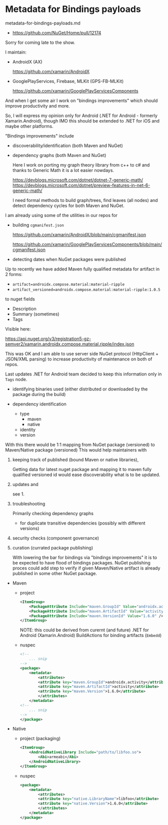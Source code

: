 # Metadata for Bindings payloads

metadata-for-bindings-payloads.md

*   https://github.com/NuGet/Home/pull/12174


Sorry for coming late to the show. 

I maintain:

-   AndroidX (AX) 

    https://github.com/xamarin/AndroidX

-   GooglePlayServices, Firebase, MLKit (GPS-FB-MLKit)

    https://github.com/xamarin/GooglePlayServicesComponents

And when I get some air I work on "bindings improvements" which should improve productivity and more.

So, I will express my opinion only for Android (.NET for Android - formerly Xamarin.Android), though
IMO this should be extended to .NET for iOS and maybe other platforms.

"Bindings improvements" include

-   discoverability/identification (both Maven and NuGet)

-   dependency graphs (both Maven and NuGet)

    Here I work on porting my graph theory library from c++ to c# and thanks to Generic Math it is
    a lot easier nowdays.

    https://devblogs.microsoft.com/dotnet/dotnet-7-generic-math/
    https://devblogs.microsoft.com/dotnet/preview-features-in-net-6-generic-math/

    I need formal methods to build graph/trees, find leaves (all nodes) and detect dependency cycles
    for both Maven and NuGet.

I am already using some of the utilities in our repos for

-   building `cgmanifest.json`

    https://github.com/xamarin/AndroidX/blob/main/cgmanifest.json

    https://github.com/xamarin/GooglePlayServicesComponents/blob/main/cgmanifest.json

-   detecting dates when NuGet packages were published

Up to recently we have added Maven fully qualified metadata for artifact in 2 forms:

-   `artifact=androidx.compose.material:material-ripple` 
-   `artifact_versioned=androidx.compose.material:material-ripple:1.0.5`

to nuget fields 

- Description
- Summary (sometimes)
- Tags

Visible here:

https://api.nuget.org/v3/registration5-gz-semver2/xamarin.androidx.compose.material.ripple/index.json

This was OK and I am able to use server side NuGet protocol (HttpClient + JSON/XML parsing) to increase productivity of maintenance on both of repos.

Last updates .NET for Android team decided to keep this information only in `Tags` node.

-   identifying binaries used (either distributed or downloaded by the package during the build)

-   dependency identification

    -   type 
        -   maven
        -   native
    -   identity
    -   version

With this there would be 1:1 mapping from NuGet package (versioned) to Maven/Native package (versioned)
This would help maintainers with 

1.  keeping track of published (bound Maven or native libraries),

    Getting data for latest nuget package and mapping it to maven fully qualified versioned id
    would ease discoverability what is to be updated.

2.  updates and 

    see 1.

3.  troubleshooting 

    Primarily checking dependency graphs 

    -   for duplicate transitive dependencies (possibly with different versions)

4.  security checks (component governance)

5.  curation (currated package publishing)

    With lowering the bar for bindings via "bindings improvements" it is to be expected to have 
    flood of bindings packages.
    NuGet publishing proces could add step to verify if given Maven/Native artifact is already 
    published in some other NuGet package.



*   Maven

    *   project

        ```xml
        <ItemGroup>
            <PackageAttribute Include="maven.GroupId" Value="androidx.activity" />
            <PackageAttribute Include="maven.ArtifactId" Value="activity" />
            <PackageAttribute Include="maven.VersionId" Value="1.6.0" />
        </ItemGroup>
        ```

        NOTE: this could be derived from curernt (and future) .NET for Android (Xamarin.Android) 
        BuildActions for binding artifacts (`Embedd`)

    *   nuspec

        ```xml
        <!--
            ... snip
        -->
        <package>
            <metadata>
                <attributes>
                <attribute key="maven.GroupId">androidx.activity</attribute>
                <attribute key="maven.ArtifactId">activity</attribute>
                <attribute key="maven.Version">1.6.0</attribute>
                </attributes>
            </metadata>
        <!--
            ... snip
        -->
        </package>
        ```   

*   Native

    *   project (packaging)

        ```xml
        <ItemGroup>
            <AndroidNativeLibrary Include="path/to/libfoo.so">
                <Abi>armeabi</Abi>
            </AndroidNativeLibrary>
        </ItemGroup>
        ```

    *   nuspec

        ```xml
        <package>
            <metadata>
                <attributes>
                <attribute key="native.LibraryName">libfoo</attribute>
                <attribute key="native.Version">1.6.0</attribute>
                </attributes>
            </metadata>
        </package>
        ```

